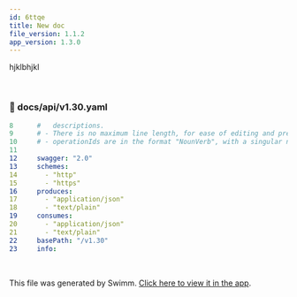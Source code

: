 ```yaml
---
id: 6ttqe
title: New doc
file_version: 1.1.2
app_version: 1.3.0
---
```


hjklbhjkl

<br/>


<!-- NOTE-swimm-snippet: the lines below link your snippet to Swimm -->
### 📄 docs/api/v1.30.yaml
```yaml
8      #   descriptions.
9      # - There is no maximum line length, for ease of editing and pretty diffs.
10     # - operationIds are in the format "NounVerb", with a singular noun.
11     
12     swagger: "2.0"
13     schemes:
14       - "http"
15       - "https"
16     produces:
17       - "application/json"
18       - "text/plain"
19     consumes:
20       - "application/json"
21       - "text/plain"
22     basePath: "/v1.30"
23     info:
```

<br/>

This file was generated by Swimm. [Click here to view it in the app](/repos/Z2l0aHViJTNBJTNBbW9ieSUzQSUzQWlkb2dhbnplcg==/docs/6ttqe).
